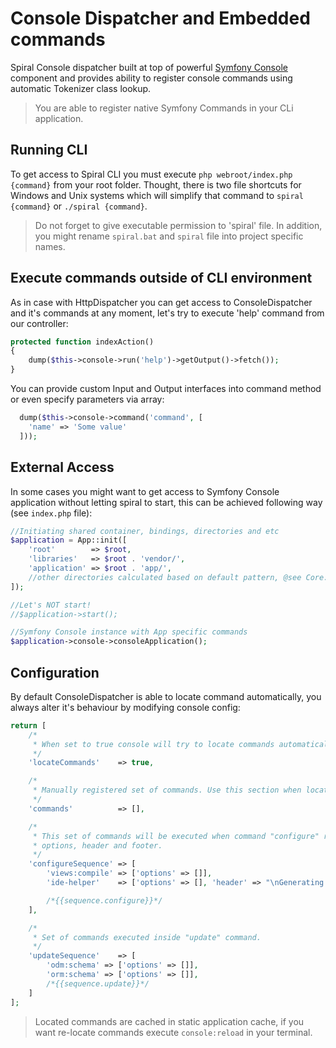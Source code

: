 # Console Dispatcher and Embedded commands
Spiral Console dispatcher built at top of powerful [Symfony Console](http://symfony.com/doc/current/components/console/introduction.html) component and provides ability to register console commands using automatic Tokenizer class lookup.

> You are able to register native Symfony Commands in your CLi application.

## Running CLI
To get access to Spiral CLI you must execute `php webroot/index.php {command}` from your root folder. Thought, there is two file shortcuts for Windows and Unix systems which will simplify that command to `spiral {command}` or `./spiral {command}`.

> Do not forget to give executable permission to 'spiral' file. In addition, you might rename `spiral.bat` and `spiral` file into project specific names.

## Execute commands outside of CLI environment
As in case with HttpDispatcher you can get access to ConsoleDispatcher and it's commands at any moment, let's try to execute 'help' command from our controller:

```php
protected function indexAction()
{
    dump($this->console->run('help')->getOutput()->fetch());
}
```

You can provide custom Input and Output interfaces into command method or even specify parameters via array:

```php
  dump($this->console->command('command', [
    'name' => 'Some value' 
  ]));
```

## External Access
In some cases you might want to get access to Symfony Console application without letting spiral to start,
this can be achieved following way (see `index.php` file):

```php
//Initiating shared container, bindings, directories and etc
$application = App::init([
    'root'        => $root,
    'libraries'   => $root . 'vendor/',
    'application' => $root . 'app/',
    //other directories calculated based on default pattern, @see Core::__constructor()
]);

//Let's NOT start!
//$application->start();

//Symfony Console instance with App specific commands
$application->console->consoleApplication();
```

## Configuration
By default ConsoleDispatcher is able to locate command automatically, you always alter it's behaviour by modifying console config:

```php
return [
    /*
     * When set to true console will try to locate commands automatically using Tokenizer.
     */
    'locateCommands'    => true,

    /*
     * Manually registered set of commands. Use this section when locateCommands is off.
     */
    'commands'          => [],

    /*
     * This set of commands will be executed when command "configure" run. You can declare command
     * options, header and footer.
     */
    'configureSequence' => [
        'views:compile' => ['options' => []],
        'ide-helper'    => ['options' => [], 'header' => "\nGenerating IDE helper classes..."],

        /*{{sequence.configure}}*/
    ],

    /*
     * Set of commands executed inside "update" command.
     */
    'updateSequence'    => [
        'odm:schema' => ['options' => []],
        'orm:schema' => ['options' => []],
        /*{{sequence.update}}*/
    ]
];
```

> Located commands are cached in static application cache, if you want re-locate commands execute `console:reload` in your terminal.